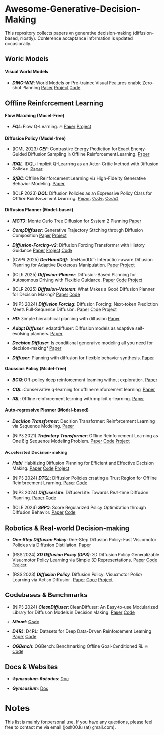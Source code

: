 # Awesome-Generative-Decision-Making
This repository collects papers on generative decision-making (diffusion-based, mostly). Conference acceptance information is updated occasionally.

## World Models
#### Visual World Models
- **_DINO-WM_**: World Models on Pre-trained Visual Features enable Zero-shot Planning
[Paper](https://arxiv.org/abs/2411.04983)
[Project](https://dino-wm.github.io/)
[Code](https://github.com/gaoyuezhou/dino_wm)

## Offline Reinforcement Learning
#### Flow Matching (Model-Free)
- **_FQL_**: Flow Q-Learning. 🔥
[Paper](https://arxiv.org/abs/2502.02538)
[Project](https://seohong.me/projects/fql/)


#### Diffusion Policy (Model-free)
- (ICML 2023) **_CEP_**: Contrastive Energy Prediction for Exact Energy-Guided Diffusion Sampling in Offline Reinforcement Learning.
[Paper](https://arxiv.org/abs/2304.12824)

- **_IDQL_**: IDQL: Implicit Q-Learning as an Actor-Critic Method with Diffusion Policies.
[Paper](https://arxiv.org/abs/2304.10573)

- **_SfBC_**: Offline Reinforcement Learning via High-Fidelity Generative Behavior Modeling.
[Paper](https://arxiv.org/abs/2209.14548)

- (ICLR 2023) **_DQL_**: Diffusion Policies as an Expressive Policy Class for Offline Reinforcement Learning. 
[Paper](https://arxiv.org/abs/2208.06193),
[Code](https://github.com/Zhendong-Wang/Diffusion-Policies-for-Offline-RL), 
[Code2](https://github.com/CleanDiffuserTeam/CleanDiffuser)


#### Diffusion Planner (Model-based)
- **_MCTD_**: Monte Carlo Tree Diffusion for System 2 Planning
[Paper](https://arxiv.org/abs/2502.07202)

- **_CompDiffuser_**: Generative Trajectory Stitching through Diffusion Composition
[Paper](http://arxiv.org/abs/2503.05153)
[Project](https://comp-diffuser.github.io/)

- **_Diffusion-Forcing-v2_**: Diffusion Forcing Transformer with History Guidance
[Paper](https://arxiv.org/abs/2502.06764)
[Project](https://boyuan.space/history-guidance/)
[Code](https://github.com/kwsong0113/diffusion-forcing-transformer)

- (CVPR 2025) **_DexHandDiff_**: DexHandDiff: Interaction-aware Diffusion Planning for Adaptive Dexterous Manipulation.
[Paper](https://arxiv.org/abs/2411.18562)
[Project](https://dexdiffuser.github.io/)

- (ICLR 2025) **_Diffusion-Planner_**: Diffusion-Based Planning for Autonomous Driving with Flexible Guidance.
[Paper](https://arxiv.org/abs/2501.15564)
[Code](https://github.com/ZhengYinan-AIR/Diffusion-Planner)
[Project](https://zhengyinan-air.github.io/Diffusion-Planner/)

- (ICLR 2025) **_Diffusion-Veteran_**: What Makes a Good Diffusion Planner for Decision Making?
[Paper](https://openreview.net/pdf?id=7BQkXXM8Fy)
[Code](https://github.com/Josh00-Lu/DiffusionVeteran)

- (NIPS 2024) **_Diffusion Forcing_**: Diffusion Forcing: Next-token Prediction Meets Full-Sequence Diffusion. 
[Paper](https://arxiv.org/abs/2407.01392)
[Code](https://github.com/buoyancy99/diffusion-forcing)
[Project](https://boyuan.space/diffusion-forcing/)

- **_HD_**: Simple hierarchical planning with diffusion
[Paper](https://arxiv.org/abs/2401.02644)

- **_Adapt Diffuser_**: Adaptdiffuser: Diffusion models as adaptive self-evolving planners.
[Paper](https://arxiv.org/abs/2302.01877)

- **_Decision Diffuser_**: Is conditional generative modeling all you need for decision-making?
[Paper](https://arxiv.org/abs/2211.15657)

- **_Diffuser_**: Planning with diffusion for flexible behavior synthesis.
[Paper](https://arxiv.org/abs/2205.09991)


#### Gaussion Policy (Model-free)
- **_BCQ_**: Off-policy deep reinforcement learning without exploration.
[Paper](http://proceedings.mlr.press/v97/fujimoto19a/fujimoto19a.pdf)

- **_CQL_**: Conservative q-learning for offline reinforcement learning.
[Paper](https://proceedings.neurips.cc/paper/2020/file/0d2b2061826a5df3221116a5085a6052-Paper.pdf)

- **_IQL_**: Offline reinforcement learning with implicit q-learning.
[Paper](https://arxiv.org/abs/2110.06169&)


#### Auto-regressive Planner (Model-based)
- **_Decision Transformer_**: Decision Transformer: Reinforcement Learning via Sequence Modeling.
[Paper](https://arxiv.org/abs/2106.01345)

- (NIPS 2021) **_Trajectory Transformer_**: Offline Reinforcement Learning as One Big Sequence Modeling Problem.
[Paper](https://arxiv.org/abs/2106.02039)
[Code](https://github.com/JannerM/trajectory-transformer)
[Project](https://trajectory-transformer.github.io/)


#### Accelerated Decision-making
- **_Habi_**: Habitizing Diffusion Planning for Efficient and Effective Decision Making.
[Paper](https://arxiv.org/abs/2502.06401)
[Code](https://github.com/BayesBrain/Habi)
[Project](https://bayesbrain.github.io/)

- (NIPS 2024) **_DTQL_**: Diffusion Policies creating a Trust Region for Offline Reinforcement Learning. 
[Paper](https://arxiv.org/abs/2405.19690)
[Code](https://github.com/TianyuCodings/Diffusion_Trusted_Q_Learning)

- (NIPS 2024) **_DiffuserLite_**: DiffuserLite: Towards Real-time Diffusion Planning. 
[Paper](https://arxiv.org/abs/2401.15443)
[Code](https://github.com/CleanDiffuserTeam/CleanDiffuser)

- (ICLR 2024) **_SRPO_**: Score Regularized Policy Optimization through Diffusion Behavior.
[Paper](https://arxiv.org/abs/2310.07297)
[Code](https://github.com/thu-ml/SRPO)


## Robotics & Real-world Decision-making
- **_One-Step Diffusion Policy_**: One-Step Diffusion Policy: Fast Visuomotor Policies via Diffusion Distillation.
[Paper](https://arxiv.org/abs/2410.21257)

- (RSS 2024) **_3D Diffusion Policy (DP3)_**: 3D Diffusion Policy Generalizable Visuomotor Policy Learning via Simple 3D Representations. 
[Paper](https://arxiv.org/abs/2403.03954)
[Code](https://github.com/YanjieZe/3D-Diffusion-Policy)
[Project](https://3d-diffusion-policy.github.io/)

- (RSS 2023) **_Diffusion Policy_**: Diffusion Policy: Visuomotor Policy Learning via Action Diffusion. 
[Paper](https://arxiv.org/abs/2303.04137)
[Code](https://github.com/real-stanford/diffusion_policy)
[Project](https://diffusion-policy.cs.columbia.edu/)

## Codebases & Benchmarks
- (NIPS 2024) **_CleanDiffuser_**: CleanDiffuser: An Easy-to-use Modularized Library for Diffusion Models in Decision Making.
[Paper](https://arxiv.org/abs/2406.09509)
[Code](https://github.com/CleanDiffuserTeam/CleanDiffuser)

- **_Minari_**:
[Code](https://github.com/Farama-Foundation/Minari)

- **_D4RL_**: D4RL: Datasets for Deep Data-Driven Reinforcement Learning
[Paper](https://arxiv.org/abs/2004.07219)
[Code](https://github.com/Farama-Foundation/D4RL)

- **_OGBench_**: OGBench: Benchmarking Offline Goal-Conditioned RL 🔥
[Code](https://github.com/seohongpark/ogbench)

## Docs & Websites
- **_Gymnasium-Robotics_**:
[Doc](https://robotics.farama.org/)

- **_Gymnasium_**:
[Doc](https://gymnasium.farama.org/)




# Notes
This list is mainly for personal use. If you have any questions, please feel free to contact me via email (josh00.lu (at) gmail.com).